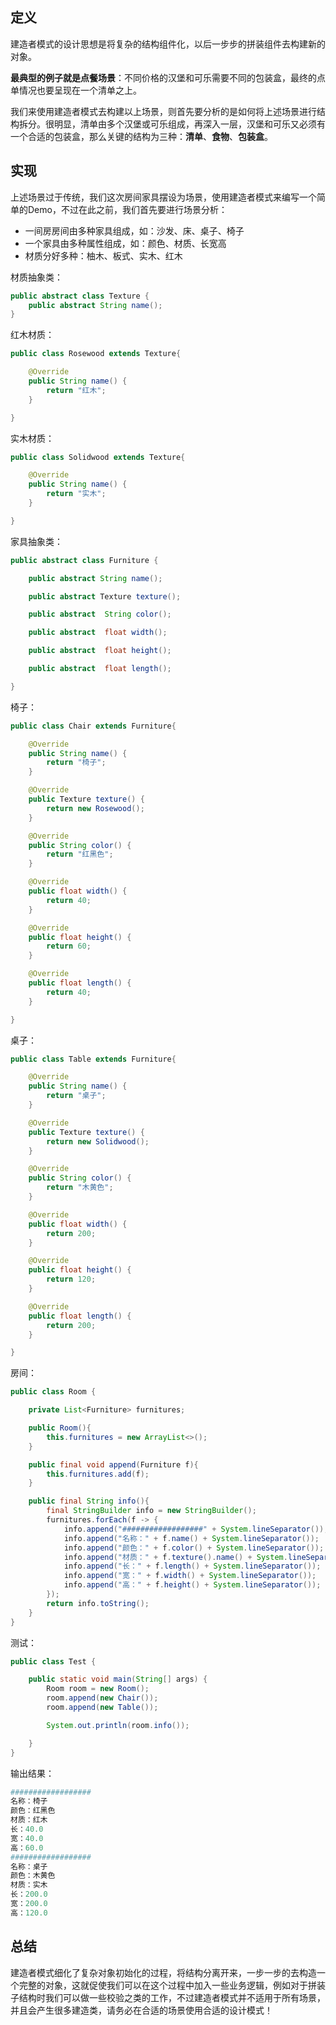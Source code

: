## 定义
建造者模式的设计思想是将复杂的结构组件化，以后一步步的拼装组件去构建新的对象。

**最典型的例子就是点餐场景**：不同价格的汉堡和可乐需要不同的包装盒，最终的点单情况也要呈现在一个清单之上。

我们来使用建造者模式去构建以上场景，则首先要分析的是如何将上述场景进行结构拆分。很明显，清单由多个汉堡或可乐组成，再深入一层，汉堡和可乐又必须有一个合适的包装盒，那么关键的结构为三种：**清单**、**食物**、**包装盒**。
## 实现
上述场景过于传统，我们这次房间家具摆设为场景，使用建造者模式来编写一个简单的Demo，不过在此之前，我们首先要进行场景分析：
 - 一间房房间由多种家具组成，如：沙发、床、桌子、椅子
 - 一个家具由多种属性组成，如：颜色、材质、长宽高
 - 材质分好多种：柚木、板式、实木、红木

材质抽象类：
```java
public abstract class Texture {
	public abstract String name();
}
```
红木材质：
```java
public class Rosewood extends Texture{

	@Override
	public String name() {
		return "红木";
	}

}
```
实木材质：
```java
public class Solidwood extends Texture{

	@Override
	public String name() {
		return "实木";
	}

}
```
家具抽象类：
```java
public abstract class Furniture {

	public abstract String name();

	public abstract Texture texture();

	public abstract  String color();

	public abstract  float width();

	public abstract  float height();

	public abstract  float length();

}
```
椅子：
```java
public class Chair extends Furniture{

	@Override
	public String name() {
		return "椅子";
	}

	@Override
	public Texture texture() {
		return new Rosewood();
	}

	@Override
	public String color() {
		return "红黑色";
	}

	@Override
	public float width() {
		return 40;
	}

	@Override
	public float height() {
		return 60;
	}

	@Override
	public float length() {
		return 40;
	}

}
```
桌子：
```java
public class Table extends Furniture{

	@Override
	public String name() {
		return "桌子";
	}

	@Override
	public Texture texture() {
		return new Solidwood();
	}

	@Override
	public String color() {
		return "木黄色";
	}

	@Override
	public float width() {
		return 200;
	}

	@Override
	public float height() {
		return 120;
	}

	@Override
	public float length() {
		return 200;
	}

}
```
房间：
```java
public class Room {

	private List<Furniture> furnitures;

	public Room(){
		this.furnitures = new ArrayList<>();
	}

	public final void append(Furniture f){
		this.furnitures.add(f);
	}

	public final String info(){
		final StringBuilder info = new StringBuilder();
		furnitures.forEach(f -> {
			info.append("##################" + System.lineSeparator());
			info.append("名称：" + f.name() + System.lineSeparator());
			info.append("颜色：" + f.color() + System.lineSeparator());
			info.append("材质：" + f.texture().name() + System.lineSeparator());
			info.append("长：" + f.length() + System.lineSeparator());
			info.append("宽：" + f.width() + System.lineSeparator());
			info.append("高：" + f.height() + System.lineSeparator());
		});
		return info.toString();
	}
}
```
测试：
```java
public class Test {

	public static void main(String[] args) {
		Room room = new Room();
		room.append(new Chair());
		room.append(new Table());

		System.out.println(room.info());

	}
}
```
输出结果：
```powershell
##################
名称：椅子
颜色：红黑色
材质：红木
长：40.0
宽：40.0
高：60.0
##################
名称：桌子
颜色：木黄色
材质：实木
长：200.0
宽：200.0
高：120.0
```
## 总结
建造者模式细化了复杂对象初始化的过程，将结构分离开来，一步一步的去构造一个完整的对象，这就促使我们可以在这个过程中加入一些业务逻辑，例如对于拼装子结构时我们可以做一些校验之类的工作，不过建造者模式并不适用于所有场景，并且会产生很多建造类，请务必在合适的场景使用合适的设计模式！
